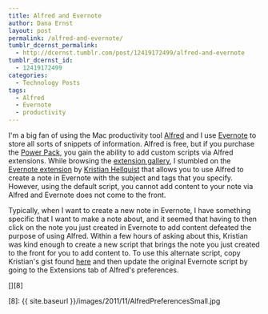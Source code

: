 ```yaml
---
title: Alfred and Evernote
author: Dana Ernst
layout: post
permalink: /alfred-and-evernote/
tumblr_dcernst_permalink:
  - http://dcernst.tumblr.com/post/12419172499/alfred-and-evernote
tumblr_dcernst_id:
  - 12419172499
categories:
  - Technology Posts
tags:
  - Alfred
  - Evernote
  - productivity
---
```

I'm a big fan of using the Mac productivity tool [Alfred][1] and I use [Evernote][2] to store all sorts of snippets of information. Alfred is free, but if you purchase the [Power Pack][3], you gain the ability to add custom scripts via Alfred extensions. While browsing the [extension gallery][4], I stumbled on the [Evernote extension][5] by [Kristian Hellquist][6] that allows you to use Alfred to create a note in Evernote with the subject and tags that you specify. However, using the default script, you cannot add content to your note via Alfred and Evernote does not come to the front.

Typically, when I want to create a new note in Evernote, I have something specific that I want to make a note about, and it seemed that having to then click on the note you just created in Evernote to add content defeated the purpose of using Alfred. Within a few hours of asking about this, Kristian was kind enough to create a new script that brings the note you just created to the front for you to add content to. To use this alternate script, copy Kristian's gist found [here][7] and then update the original Evernote script by going to the Extensions tab of Alfred's preferences.

[<img src="{{ site.baseurl }}/images/2011/11/AlfredPreferencesSmall.jpg?w=500" alt="" title="AlfredPreferencesSmall" class="aligncenter size-full wp-image-109" data-recalc-dims="1" />][8]

 [1]: http://www.alfredapp.com/
 [2]: http://www.evernote.com/
 [3]: http://www.alfredapp.com/powerpack
 [4]: http://support.alfredapp.com/extensions
 [5]: http://meeiw.tumblr.com/post/10559539458/notes-with-tag-support-with-evernote-and-alfred
 [6]: http://meeiw.tumblr.com/
 [7]: https://gist.github.com/1342958
 [8]: {{ site.baseurl }}/images/2011/11/AlfredPreferencesSmall.jpg
